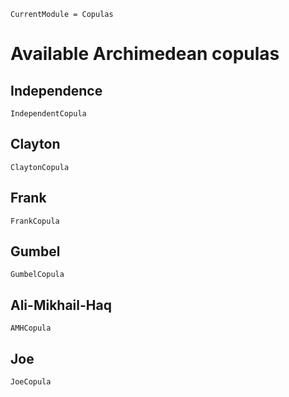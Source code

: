 ```@meta
CurrentModule = Copulas
```

# Available Archimedean copulas

## Independence

```@docs
IndependentCopula
```

## Clayton

```@docs
ClaytonCopula
```

## Frank

```@docs
FrankCopula
```

## Gumbel

```@docs
GumbelCopula
```

## Ali-Mikhail-Haq

```@docs
AMHCopula
```

## Joe

```@docs
JoeCopula
```